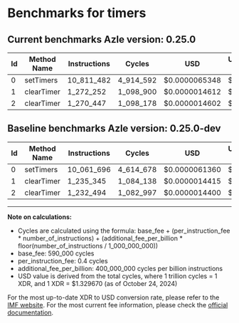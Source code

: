# Benchmarks for timers

## Current benchmarks Azle version: 0.25.0

| Id  | Method Name | Instructions | Cycles    | USD           | USD/Million Calls | Change                            |
| --- | ----------- | ------------ | --------- | ------------- | ----------------- | --------------------------------- |
| 0   | setTimers   | 10_811_482   | 4_914_592 | $0.0000065348 | $6.53             | <font color="red">+749_786</font> |
| 1   | clearTimer  | 1_272_252    | 1_098_900 | $0.0000014612 | $1.46             | <font color="red">+36_907</font>  |
| 2   | clearTimer  | 1_270_447    | 1_098_178 | $0.0000014602 | $1.46             | <font color="red">+37_953</font>  |

## Baseline benchmarks Azle version: 0.25.0-dev

| Id  | Method Name | Instructions | Cycles    | USD           | USD/Million Calls |
| --- | ----------- | ------------ | --------- | ------------- | ----------------- |
| 0   | setTimers   | 10_061_696   | 4_614_678 | $0.0000061360 | $6.13             |
| 1   | clearTimer  | 1_235_345    | 1_084_138 | $0.0000014415 | $1.44             |
| 2   | clearTimer  | 1_232_494    | 1_082_997 | $0.0000014400 | $1.44             |

---

**Note on calculations:**

- Cycles are calculated using the formula: base_fee + (per_instruction_fee \* number_of_instructions) + (additional_fee_per_billion \* floor(number_of_instructions / 1_000_000_000))
- base_fee: 590_000 cycles
- per_instruction_fee: 0.4 cycles
- additional_fee_per_billion: 400_000_000 cycles per billion instructions
- USD value is derived from the total cycles, where 1 trillion cycles = 1 XDR, and 1 XDR = $1.329670 (as of October 24, 2024)

For the most up-to-date XDR to USD conversion rate, please refer to the [IMF website](https://www.imf.org/external/np/fin/data/rms_sdrv.aspx).
For the most current fee information, please check the [official documentation](https://internetcomputer.org/docs/current/developer-docs/gas-cost#execution).
